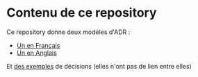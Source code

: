 # Contenu de ce repository

Ce repository donne deux modèles d'ADR :

- [Un en Français](template_fr.md)
- [Un en Anglais](template_en.md)

Et [des exemples](exemples) de décisions (elles n'ont pas de lien entre elles)